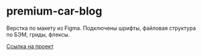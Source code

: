 # premium-car-blog

Верстка по макету из Figma.
Подключены шрифты, файловая структура по БЭМ, гриды, флексы.

[Ссылка на проект](https://komkovaa.github.io/premium-car-blog/)
